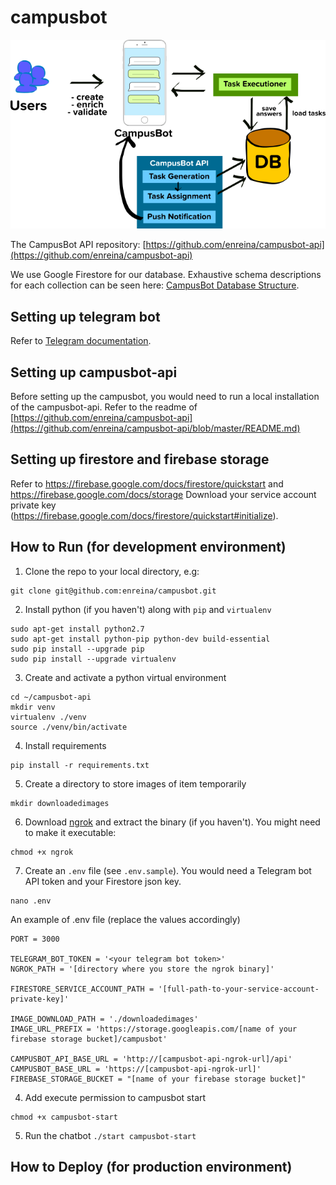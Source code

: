 # campusbot

![Overall System Design](overall-system-design.png)

The CampusBot API repository: [https://github.com/enreina/campusbot-api](https://github.com/enreina/campusbot-api)

We use Google Firestore for our database. Exhaustive schema descriptions for each collection can be seen here: [CampusBot Database Structure](https://docs.google.com/document/d/13jITw5RtkcE60GvN-HtvoUBkVkW_MdHu_eqWAu7p5w4/edit?usp=sharing).

## Setting up telegram bot
Refer to [Telegram documentation](https://core.telegram.org/bots#6-botfather).

## Setting up campusbot-api
Before setting up the campusbot, you would need to run a local installation of the campusbot-api. Refer to the readme of [https://github.com/enreina/campusbot-api](https://github.com/enreina/campusbot-api/blob/master/README.md)

## Setting up firestore and firebase storage
Refer to https://firebase.google.com/docs/firestore/quickstart and https://firebase.google.com/docs/storage
Download your service account private key (https://firebase.google.com/docs/firestore/quickstart#initialize).

## How to Run (for development environment)
1. Clone the repo to your local directory, e.g:
```
git clone git@github.com:enreina/campusbot.git
```
2. Install python (if you haven't) along with `pip` and `virtualenv`

```
sudo apt-get install python2.7
sudo apt-get install python-pip python-dev build-essential 
sudo pip install --upgrade pip
sudo pip install --upgrade virtualenv 
```
3. Create and activate a python virtual environment
```
cd ~/campusbot-api
mkdir venv
virtualenv ./venv
source ./venv/bin/activate
```
4. Install requirements
```
pip install -r requirements.txt
```
5. Create a directory to store images of item temporarily
```
mkdir downloadedimages
```
6. Download [ngrok](https://ngrok.com/download) and extract the binary (if you haven't). You might need to make it executable:
```
chmod +x ngrok
```
7. Create an `.env` file (see `.env.sample`). You would need a Telegram bot API token and your Firestore json key.
```
nano .env
```
An example of .env file (replace the values accordingly)
```
PORT = 3000

TELEGRAM_BOT_TOKEN = '<your telegram bot token>'
NGROK_PATH = '[directory where you store the ngrok binary]'

FIRESTORE_SERVICE_ACCOUNT_PATH = '[full-path-to-your-service-account-private-key]'

IMAGE_DOWNLOAD_PATH = './downloadedimages'
IMAGE_URL_PREFIX = 'https://storage.googleapis.com/[name of your firebase storage bucket]/campusbot'

CAMPUSBOT_API_BASE_URL = 'http://[campusbot-api-ngrok-url]/api'
CAMPUSBOT_BASE_URL = 'https://[campusbot-api-ngrok-url]'
FIREBASE_STORAGE_BUCKET = "[name of your firebase storage bucket]"
```

4. Add execute permission to campusbot start
```
chmod +x campusbot-start
```
5. Run the chatbot `./start campusbot-start`

## How to Deploy (for production environment)
